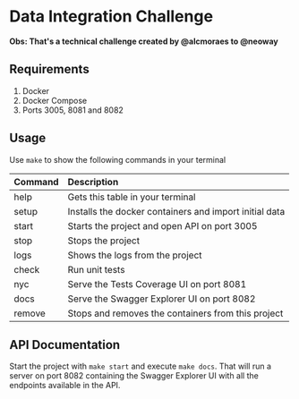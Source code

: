 # Data Integration Challenge

**Obs: That's a technical challenge created by @alcmoraes to @neoway**

## Requirements

1. Docker
2. Docker Compose
3. Ports 3005, 8081 and 8082

## Usage

Use `make` to show the following commands in your terminal

| Command   |      Description     |
|-----------|:---------------------|
| help      | Gets this table in your terminal | 
| setup     | Installs the docker containers and import initial data |
| start     | Starts the project and open API on port 3005 |
| stop      | Stops the project |
| logs      | Shows the logs from the project |
| check     | Run unit tests |
| nyc       | Serve the Tests Coverage UI on port 8081 |    
| docs      | Serve the Swagger Explorer UI on port 8082 |
| remove    | Stops and removes the containers from this project |

## API Documentation

Start the project with `make start` and execute `make docs`.
That will run a server on port 8082 containing the Swagger Explorer UI
with all the endpoints available in the API.

